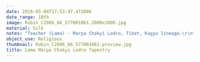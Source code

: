 ```yaml
---
date: 2016-05-04T17:53:47.472086
date_range: 18th
image: Rubin_C2006_66_577H01061.2000x2000.jpg
material: Silk
notes: "Teacher (Lama) - Marpa Chokyi Lodro, Tibet, Kagyu lineage.\r\n"
object_use: Religious
thumbnail: Rubin_C2006_66_577H01061.preview.jpg
title: Lama Marpa Chokyi Lodro Tapestry
---
```


